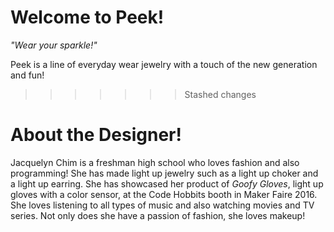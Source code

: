 # Welcome to Peek!

_"Wear your sparkle!"_

Peek is a line of everyday wear jewelry with a touch of the new generation and fun!

>>>>>>> Stashed changes


# About the Designer!
Jacquelyn Chim is a freshman high school who loves fashion and also programming! She has made light up jewelry such as a light up choker and a light up earring. She has showcased her product of _Goofy Gloves_, light up gloves with a color sensor, at the Code Hobbits booth in Maker Faire 2016. She loves listening to all types of music and also watching movies and TV series. Not only does she have a passion of fashion, she loves makeup! 
